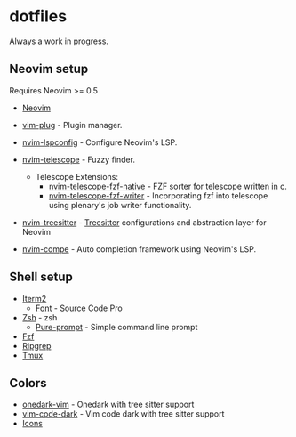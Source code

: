 # dotfiles
Always a work in progress.

## Neovim setup

Requires Neovim >= 0.5
* [Neovim](https://github.com/neovim/neovim/wiki/Installing-Neovim)

* [vim-plug](https://github.com/junegunn/vim-plug) - Plugin manager.
* [nvim-lspconfig](https://github.com/neovim/nvim-lspconfig) - Configure Neovim's LSP.
* [nvim-telescope](https://github.com/nvim-telescope/telescope.nvim) - Fuzzy finder.
    * Telescope Extensions:
    	* [nvim-telescope-fzf-native](nvim-telescope/telescope-fzf-native.nvim) - FZF sorter for telescope written in c.
		* [nvim-telescope-fzf-writer](https://github.com/nvim-telescope/telescope-fzf-writer.nvim) - Incorporating fzf into telescope using plenary's job writer functionality.
* [nvim-treesitter](https://github.com/nvim-treesitter/nvim-treesitter) - [Treesitter](https://tree-sitter.github.io/tree-sitter/) configurations and abstraction layer for Neovim
* [nvim-compe](https://github.com/hrsh7th/nvim-compe) - Auto completion framework using Neovim's LSP.

## Shell setup

* [Iterm2](https://iterm2.com/documentation.html)
    * [Font](https://www.nerdfonts.com/font-downloads) - Source Code Pro
* [Zsh](https://zsh.sourceforge.io/Doc/Release/zsh_toc.html#SEC_Contents) - zsh
	* [Pure-prompt](https://github.com/sindresorhus/pure#getting-started) - Simple command line prompt
* [Fzf](https://github.com/junegunn/fzf)
* [Ripgrep](https://github.com/BurntSushi/ripgrep)
* [Tmux](https://leanpub.com/the-tao-of-tmux/read#thinking-tmux)

## Colors
* [onedark-vim](https://github.com/navarasu/onedark.nvim) - Onedark with tree sitter support
* [vim-code-dark](https://github.com/tomasiser/vim-code-dark#installation) - Vim code dark with tree sitter support
* [Icons](https://github.com/kyazdani42/nvim-web-devicons)
